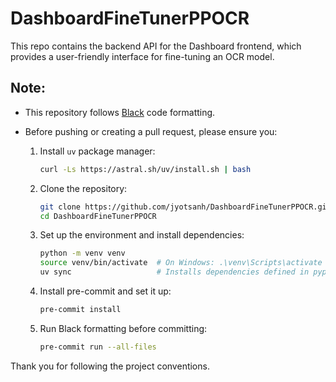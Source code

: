 # DashboardFineTunerPPOCR

This repo contains the backend API for the Dashboard frontend, which provides a user-friendly interface for fine-tuning an OCR model.

## Note:

- This repository follows [Black](https://black.readthedocs.io/en/stable/) code formatting.
- Before pushing or creating a pull request, please ensure you:

  1. Install `uv` package manager:

     ```bash
     curl -Ls https://astral.sh/uv/install.sh | bash
     ```

  2. Clone the repository:

     ```bash
     git clone https://github.com/jyotsanh/DashboardFineTunerPPOCR.git
     cd DashboardFineTunerPPOCR
     ```

  3. Set up the environment and install dependencies:

     ```bash
     python -m venv venv
     source venv/bin/activate  # On Windows: .\venv\Scripts\activate
     uv sync                   # Installs dependencies defined in pyproject.toml or requirements.txt if configured
     ```

  4. Install pre-commit and set it up:

     ```bash
     pre-commit install
     ```

  5. Run Black formatting before committing:
     ```bash
     pre-commit run --all-files
     ```

Thank you for following the project conventions.
